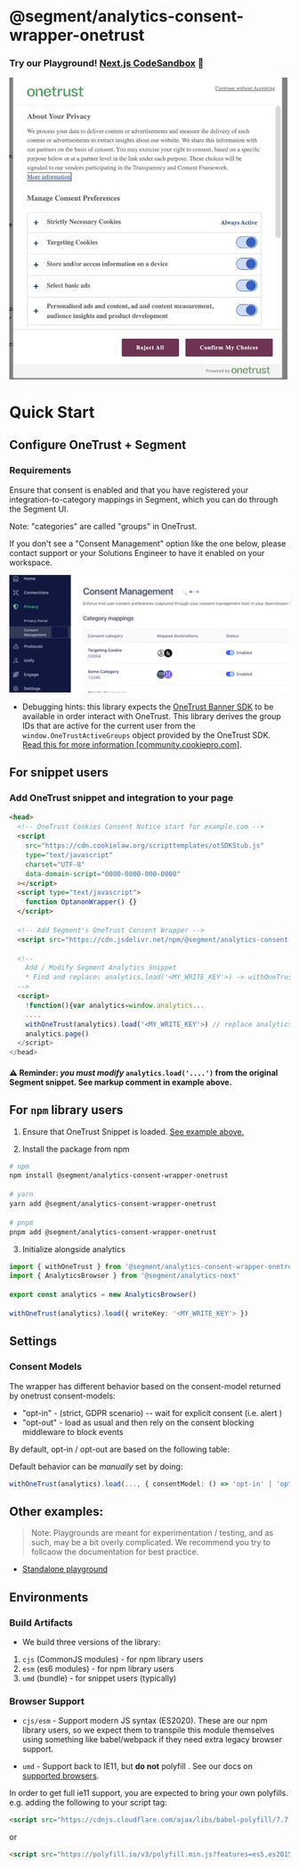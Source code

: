 # @segment/analytics-consent-wrapper-onetrust

### Try our Playground! [Next.js CodeSandbox](https://codesandbox.io/p/sandbox/focused-bhaskara-jysqr5) 🚀

<img src="img/onetrust-popup.jpg" width="500" />

# Quick Start

## Configure OneTrust + Segment

### Requirements

Ensure that consent is enabled and that you have registered your integration-to-category mappings in Segment, which you can do through the Segment UI.

Note: "categories" are called "groups" in OneTrust.

If you don't see a "Consent Management" option like the one below, please contact support or your Solutions Engineer to have it enabled on your workspace.

![Segment.io consent management UI](img/consent-mgmt-ui.png)

- Debugging hints: this library expects the [OneTrust Banner SDK](https://community.cookiepro.com/s/article/UUID-d8291f61-aa31-813a-ef16-3f6dec73d643?language=en_US) to be available in order interact with OneTrust. This library derives the group IDs that are active for the current user from the `window.OneTrustActiveGroups` object provided by the OneTrust SDK. [Read this for more information [community.cookiepro.com]](https://community.cookiepro.com/s/article/UUID-66bcaaf1-c7ca-5f32-6760-c75a1337c226?language=en_US).

## For snippet users

### Add OneTrust snippet and integration to your page

```html
<head>
  <!-- OneTrust Cookies Consent Notice start for example.com -->
  <script
    src="https://cdn.cookielaw.org/scripttemplates/otSDKStub.js"
    type="text/javascript"
    charset="UTF-8"
    data-domain-script="0000-0000-000-0000"
  ></script>
  <script type="text/javascript">
    function OptanonWrapper() {}
  </script>

  <!-- Add Segment's OneTrust Consent Wrapper -->
  <script src="https://cdn.jsdelivr.net/npm/@segment/analytics-consent-wrapper-onetrust@latest/dist/umd/analytics-onetrust.umd.js"></script>

  <!--
    Add / Modify Segment Analytics Snippet
    * Find and replace: analytics.load('<MY_WRITE_KEY'>) -> withOneTrust(analytics).load('<MY_WRITE_KEY'>)
  -->
  <script>
    !function(){var analytics=window.analytics...
    ....
    withOneTrust(analytics).load('<MY_WRITE_KEY'>) // replace analytics.load()
    analytics.page()
  </script>
</head>
```

#### ⚠️ Reminder: _you must modify_ `analytics.load('....')` from the original Segment snippet. See markup comment in example above.

## For `npm` library users

1. Ensure that OneTrust Snippet is loaded. [See example above.](#add-onetrust-snippet-and-integration-to-your-page)

2. Install the package from npm

```sh
# npm
npm install @segment/analytics-consent-wrapper-onetrust

# yarn
yarn add @segment/analytics-consent-wrapper-onetrust

# pnpm
pnpm add @segment/analytics-consent-wrapper-onetrust
```

3. Initialize alongside analytics

```ts
import { withOneTrust } from '@segment/analytics-consent-wrapper-onetrust'
import { AnalyticsBrowser } from '@segment/analytics-next'

export const analytics = new AnalyticsBrowser()

withOneTrust(analytics).load({ writeKey: '<MY_WRITE_KEY'> })

```

## Settings

### Consent Models

The wrapper has different behavior based on the consent-model returned by onetrust consent-models:

- "opt-in" - (strict, GDPR scenario) -- wait for explicit consent (i.e. alert )
- "opt-out" - load as usual and then rely on the consent blocking middleware to block events

By default, opt-in / opt-out are based on the following table:

Default behavior can be _manually_ set by doing:

```ts
withOneTrust(analytics).load(..., { consentModel: () => 'opt-in' | 'opt-out' })
```

## Other examples:

> Note: Playgrounds are meant for experimentation / testing, and as such, may be a bit overly complicated.
> We recommend you try to follcaow the documentation for best practice.

- [Standalone playground](/playgrounds/standalone-playground/pages/index-consent.html)

## Environments

### Build Artifacts

- We build three versions of the library:

1. `cjs` (CommonJS modules) - for npm library users
2. `esm` (es6 modules) - for npm library users
3. `umd` (bundle) - for snippet users (typically)

### Browser Support

- `cjs/esm` - Support modern JS syntax (ES2020). These are our npm library users, so we expect them to transpile this module themselves using something like babel/webpack if they need extra legacy browser support.

- `umd` - Support back to IE11, but **do not** polyfill . See our docs on [supported browsers](https://segment.com/docs/connections/sources/catalog/libraries/website/javascript/supported-browsers).

In order to get full ie11 support, you are expected to bring your own polyfills. e.g. adding the following to your script tag:

```html
<script src="https://cdnjs.cloudflare.com/ajax/libs/babel-polyfill/7.7.0/polyfill.min.js"></script>
```

or

```html
<script src="https://polyfill.io/v3/polyfill.min.js?features=es5,es2015,es2016,es2017,es2018,es2019,es2020&flags=gated"></script>
```
